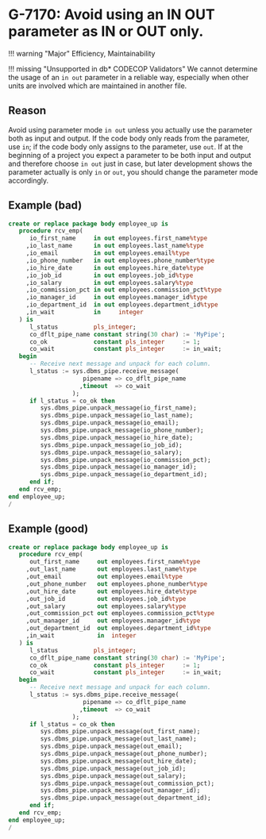 # G-7170: Avoid using an IN OUT parameter as IN or OUT only.

!!! warning "Major"
    Efficiency, Maintainability

!!! missing "Unsupported in db\* CODECOP Validators"
    We cannot determine the usage of an `in out` parameter in a reliable way, especially when other units are involved which are maintained in another file.

## Reason

Avoid using parameter mode `in out` unless you actually use the parameter both as input and output. If the code body only reads from the parameter, use `in`; if the code body only assigns to the parameter, use `out`. If at the beginning of a project you expect a parameter to be both input and output and therefore choose `in out` just in case, but later development shows the parameter actually is only `in` or `out`, you should change the parameter mode accordingly.

## Example (bad)

``` sql
create or replace package body employee_up is
   procedure rcv_emp(
      io_first_name     in out employees.first_name%type
     ,io_last_name      in out employees.last_name%type
     ,io_email          in out employees.email%type
     ,io_phone_number   in out employees.phone_number%type
     ,io_hire_date      in out employees.hire_date%type
     ,io_job_id         in out employees.job_id%type
     ,io_salary         in out employees.salary%type
     ,io_commission_pct in out employees.commission_pct%type
     ,io_manager_id     in out employees.manager_id%type
     ,io_department_id  in out employees.department_id%type
     ,in_wait           in     integer
   ) is
      l_status          pls_integer;
      co_dflt_pipe_name constant string(30 char) := 'MyPipe';
      co_ok             constant pls_integer     := 1;
      co_wait           constant pls_integer     := in_wait;
   begin
      -- Receive next message and unpack for each column. 
      l_status := sys.dbms_pipe.receive_message(
                     pipename => co_dflt_pipe_name
                    ,timeout  => co_wait
                  );
      if l_status = co_ok then
         sys.dbms_pipe.unpack_message(io_first_name);
         sys.dbms_pipe.unpack_message(io_last_name);
         sys.dbms_pipe.unpack_message(io_email);
         sys.dbms_pipe.unpack_message(io_phone_number);
         sys.dbms_pipe.unpack_message(io_hire_date);
         sys.dbms_pipe.unpack_message(io_job_id);
         sys.dbms_pipe.unpack_message(io_salary);
         sys.dbms_pipe.unpack_message(io_commission_pct);
         sys.dbms_pipe.unpack_message(io_manager_id);
         sys.dbms_pipe.unpack_message(io_department_id);
      end if;
   end rcv_emp;
end employee_up;
/
```

## Example (good)

``` sql
create or replace package body employee_up is
   procedure rcv_emp(
      out_first_name     out employees.first_name%type
     ,out_last_name      out employees.last_name%type
     ,out_email          out employees.email%type
     ,out_phone_number   out employees.phone_number%type
     ,out_hire_date      out employees.hire_date%type
     ,out_job_id         out employees.job_id%type
     ,out_salary         out employees.salary%type
     ,out_commission_pct out employees.commission_pct%type
     ,out_manager_id     out employees.manager_id%type
     ,out_department_id  out employees.department_id%type
     ,in_wait            in  integer
   ) is
      l_status          pls_integer;
      co_dflt_pipe_name constant string(30 char) := 'MyPipe';
      co_ok             constant pls_integer     := 1;
      co_wait           constant pls_integer     := in_wait;
   begin
      -- Receive next message and unpack for each column. 
      l_status := sys.dbms_pipe.receive_message(
                     pipename => co_dflt_pipe_name
                    ,timeout  => co_wait
                  );
      if l_status = co_ok then
         sys.dbms_pipe.unpack_message(out_first_name);
         sys.dbms_pipe.unpack_message(out_last_name);
         sys.dbms_pipe.unpack_message(out_email);
         sys.dbms_pipe.unpack_message(out_phone_number);
         sys.dbms_pipe.unpack_message(out_hire_date);
         sys.dbms_pipe.unpack_message(out_job_id);
         sys.dbms_pipe.unpack_message(out_salary);
         sys.dbms_pipe.unpack_message(out_commission_pct);
         sys.dbms_pipe.unpack_message(out_manager_id);
         sys.dbms_pipe.unpack_message(out_department_id);
      end if;
   end rcv_emp;
end employee_up;
/
```